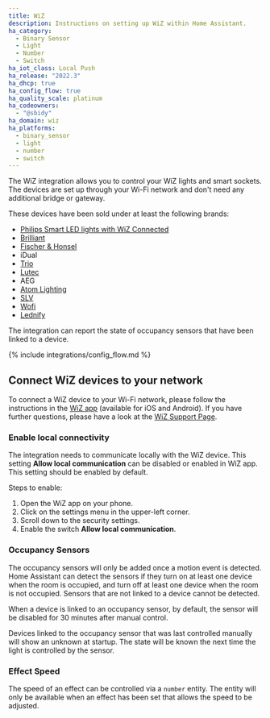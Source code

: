 ```yaml
---
title: WiZ
description: Instructions on setting up WiZ within Home Assistant.
ha_category:
  - Binary Sensor
  - Light
  - Number
  - Switch
ha_iot_class: Local Push
ha_release: "2022.3"
ha_dhcp: true
ha_config_flow: true
ha_quality_scale: platinum
ha_codeowners:
  - "@sbidy"
ha_domain: wiz
ha_platforms:
  - binary_sensor
  - light
  - number
  - switch
---
```


The WiZ integration allows you to control your WiZ lights and smart sockets.
The devices are set up through your Wi-Fi network and don't need any additional bridge or gateway.

These devices have been sold under at least the following brands:

- [Philips Smart LED lights with WiZ Connected](https://www.usa.lighting.philips.com/consumer/smart-wifi-led)
- [Brilliant](https://www.brilliantlightsource.com/)
- [Fischer & Honsel](https://www.fischer-honsel.de/de/)
- iDual
- [Trio](https://wiz.trio-lighting.com/en/)
- [Lutec](https://www.lutec.com/highlight/wiz)
- AEG
- [Atom Lighting](https://atomlighting.com.au/)
- [SLV](https://www.slv.com/)
- [Wofi](https://wofi-wiz.com/)
- [Lednify](https://lednify.com/)

The integration can report the state of occupancy sensors that have been linked to a device.

{% include integrations/config_flow.md %}

## Connect WiZ devices to your network

To connect a WiZ device to your Wi-Fi network, please follow the instructions in the [WiZ app](https://www.wizconnected.com/en/consumer/app/) (available for iOS and Android).
If you have further questions, please have a look at the [WiZ Support Page](https://www.wizconnected.com/en/consumer/support/).

### Enable local connectivity

The integration needs to communicate locally with the WiZ device. This setting **Allow local communication** can be disabled or enabled in WiZ app.
This setting should be enabled by default.

Steps to enable:

1. Open the WiZ app on your phone.
2. Click on the settings menu in the upper-left corner.
3. Scroll down to the security settings.
4. Enable the switch **Allow local communication**.

### Occupancy Sensors

The occupancy sensors will only be added once a motion event is detected. Home Assistant can detect the sensors if they turn on at least one device when the room is occupied, and turn off at least one device when the room is not occupied. Sensors that are not linked to a device cannot be detected.

When a device is linked to an occupancy sensor, by default, the sensor will be disabled for 30 minutes after manual control.

Devices linked to the occupancy sensor that was last controlled manually will show an unknown at startup. The state will be known the next time the light is controlled by the sensor.

### Effect Speed

The speed of an effect can be controlled via a `number` entity. The entity will only be available when an effect has been set that allows the speed to be adjusted.
